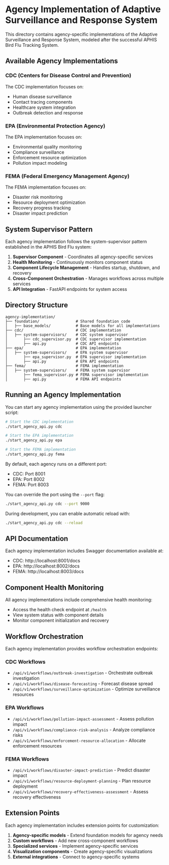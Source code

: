 # Agency Implementation of Adaptive Surveillance and Response System

This directory contains agency-specific implementations of the Adaptive Surveillance and Response System, modeled after the successful APHIS Bird Flu Tracking System.

## Available Agency Implementations

### CDC (Centers for Disease Control and Prevention)

The CDC implementation focuses on:
- Human disease surveillance
- Contact tracing components
- Healthcare system integration
- Outbreak detection and response

### EPA (Environmental Protection Agency)

The EPA implementation focuses on:
- Environmental quality monitoring
- Compliance surveillance
- Enforcement resource optimization
- Pollution impact modeling

### FEMA (Federal Emergency Management Agency)

The FEMA implementation focuses on:
- Disaster risk monitoring
- Resource deployment optimization
- Recovery progress tracking
- Disaster impact prediction

## System Supervisor Pattern

Each agency implementation follows the system-supervisor pattern established in the APHIS Bird Flu system:

1. **Supervisor Component** - Coordinates all agency-specific services
2. **Health Monitoring** - Continuously monitors component status
3. **Component Lifecycle Management** - Handles startup, shutdown, and recovery
4. **Cross-Component Orchestration** - Manages workflows across multiple services
5. **API Integration** - FastAPI endpoints for system access

## Directory Structure

```
agency-implementation/
├── foundation/                # Shared foundation code
│   ├── base_models/           # Base models for all implementations
├── cdc/                       # CDC implementation
│   ├── system-supervisors/    # CDC system supervisor
│       ├── cdc_supervisor.py  # CDC supervisor implementation
│       ├── api.py             # CDC API endpoints
├── epa/                       # EPA implementation
│   ├── system-supervisors/    # EPA system supervisor
│       ├── epa_supervisor.py  # EPA supervisor implementation
│       ├── api.py             # EPA API endpoints
├── fema/                      # FEMA implementation
│   ├── system-supervisors/    # FEMA system supervisor
│       ├── fema_supervisor.py # FEMA supervisor implementation
│       ├── api.py             # FEMA API endpoints
```

## Running an Agency Implementation

You can start any agency implementation using the provided launcher script:

```bash
# Start the CDC implementation
./start_agency_api.py cdc

# Start the EPA implementation
./start_agency_api.py epa

# Start the FEMA implementation
./start_agency_api.py fema
```

By default, each agency runs on a different port:
- CDC: Port 8001
- EPA: Port 8002
- FEMA: Port 8003

You can override the port using the `--port` flag:

```bash
./start_agency_api.py cdc --port 9000
```

During development, you can enable automatic reload with:

```bash
./start_agency_api.py cdc --reload
```

## API Documentation

Each agency implementation includes Swagger documentation available at:

- CDC: http://localhost:8001/docs
- EPA: http://localhost:8002/docs
- FEMA: http://localhost:8003/docs

## Component Health Monitoring

All agency implementations include comprehensive health monitoring:

- Access the health check endpoint at `/health`
- View system status with component details
- Monitor component initialization and recovery

## Workflow Orchestration

Each agency implementation provides workflow orchestration endpoints:

### CDC Workflows

- `/api/v1/workflows/outbreak-investigation` - Orchestrate outbreak investigation
- `/api/v1/workflows/disease-forecasting` - Forecast disease spread
- `/api/v1/workflows/surveillance-optimization` - Optimize surveillance resources

### EPA Workflows

- `/api/v1/workflows/pollution-impact-assessment` - Assess pollution impact
- `/api/v1/workflows/compliance-risk-analysis` - Analyze compliance risks
- `/api/v1/workflows/enforcement-resource-allocation` - Allocate enforcement resources

### FEMA Workflows

- `/api/v1/workflows/disaster-impact-prediction` - Predict disaster impact
- `/api/v1/workflows/resource-deployment-planning` - Plan resource deployment
- `/api/v1/workflows/recovery-effectiveness-assessment` - Assess recovery effectiveness

## Extension Points

Each agency implementation includes extension points for customization:

1. **Agency-specific models** - Extend foundation models for agency needs
2. **Custom workflows** - Add new cross-component workflows
3. **Specialized services** - Implement agency-specific services
4. **Visualization components** - Create agency-specific visualizations
5. **External integrations** - Connect to agency-specific systems